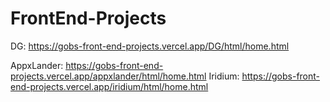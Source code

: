 # FrontEnd-Projects

DG: https://gobs-front-end-projects.vercel.app/DG/html/home.html

AppxLander: https://gobs-front-end-projects.vercel.app/appxlander/html/home.html
Iridium: https://gobs-front-end-projects.vercel.app/iridium/html/home.html

